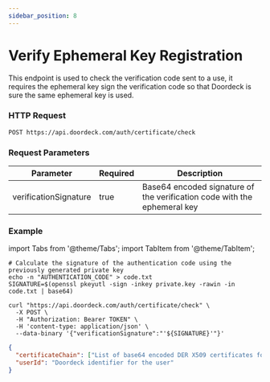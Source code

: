 ```yaml
---
sidebar_position: 8
---
```


# Verify Ephemeral Key Registration

This endpoint is used to check the verification code sent to a use, it requires the ephemeral key sign the verification
code so that Doordeck is sure the same ephemeral key is used.

### HTTP Request
`POST https://api.doordeck.com/auth/certificate/check`

### Request Parameters

| Parameter             | Required | Description                                                              |
|-----------------------|----------|--------------------------------------------------------------------------|
| verificationSignature | true     | Base64 encoded signature of the verification code with the ephemeral key |


### Example

import Tabs from '@theme/Tabs';
import TabItem from '@theme/TabItem';

<Tabs>
<TabItem value="shell" label="Request">

```shell title="CURL"
# Calculate the signature of the authentication code using the previously generated private key
echo -n "AUTHENTICATION_CODE" > code.txt
SIGNATURE=$(openssl pkeyutl -sign -inkey private.key -rawin -in code.txt | base64)

curl "https://api.doordeck.com/auth/certificate/check" \
  -X POST \
  -H "Authorization: Bearer TOKEN" \
  -H 'content-type: application/json' \
  --data-binary '{"verificationSignature":"'${SIGNATURE}'"}' 
```

</TabItem>
<TabItem value="json" label="Response">

```json title="JSON"
{
  "certificateChain": ["List of base64 encoded DER X509 certificates forming a complete certificate chain"],
  "userId": "Doordeck identifier for the user"
}
```

</TabItem>
</Tabs>
